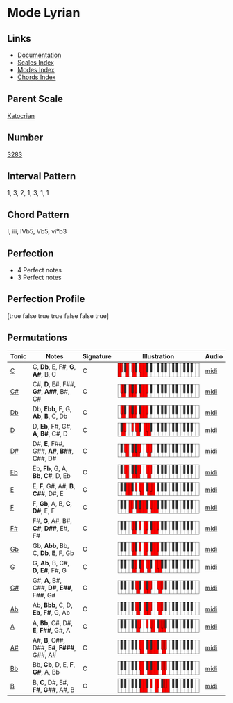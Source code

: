 # Mode Lyrian

## Links

- [Documentation](README.md)
- [Scales Index](Scales.md)
- [Modes Index](Modes.md)
- [Chords Index](Chords.md)

## Parent Scale

[Katocrian](ScaleKatocrian.md)

## Number

[3283](https://ianring.com/musictheory/scales/3283)

## Interval Pattern

1, 3, 2, 1, 3, 1, 1

## Chord Pattern

I, iii, IVb5, Vb5, vi⁰b3

## Perfection

- 4 Perfect notes
- 3 Perfect notes

## Perfection Profile

[true false true true false false true]

## Permutations

| Tonic | Notes | Signature | Illustration | Audio |
|-------|-------|-----------|--------------|-------|
| [C](ModeCNaturalLyrian.md) | C, **Db**, E, F#, **G**, **A#**, B, C | C | ![CNaturalLyrian](ModeCNaturalLyrian.png) | [midi](https://github.com/edipermadi/music/blob/main/docs/ModeCNaturalLyrian.mid?raw=true) |
| [C#](ModeCSharpLyrian.md) | C#, **D**, E#, F##, **G#**, **A##**, B#, C# | C | ![CSharpLyrian](ModeCSharpLyrian.png) | [midi](https://github.com/edipermadi/music/blob/main/docs/ModeCSharpLyrian.mid?raw=true) |
| [Db](ModeDFlatLyrian.md) | Db, **Ebb**, F, G, **Ab**, **B**, C, Db | C | ![DFlatLyrian](ModeDFlatLyrian.png) | [midi](https://github.com/edipermadi/music/blob/main/docs/ModeDFlatLyrian.mid?raw=true) |
| [D](ModeDNaturalLyrian.md) | D, **Eb**, F#, G#, **A**, **B#**, C#, D | C | ![DNaturalLyrian](ModeDNaturalLyrian.png) | [midi](https://github.com/edipermadi/music/blob/main/docs/ModeDNaturalLyrian.mid?raw=true) |
| [D#](ModeDSharpLyrian.md) | D#, **E**, F##, G##, **A#**, **B##**, C##, D# | C | ![DSharpLyrian](ModeDSharpLyrian.png) | [midi](https://github.com/edipermadi/music/blob/main/docs/ModeDSharpLyrian.mid?raw=true) |
| [Eb](ModeEFlatLyrian.md) | Eb, **Fb**, G, A, **Bb**, **C#**, D, Eb | C | ![EFlatLyrian](ModeEFlatLyrian.png) | [midi](https://github.com/edipermadi/music/blob/main/docs/ModeEFlatLyrian.mid?raw=true) |
| [E](ModeENaturalLyrian.md) | E, **F**, G#, A#, **B**, **C##**, D#, E | C | ![ENaturalLyrian](ModeENaturalLyrian.png) | [midi](https://github.com/edipermadi/music/blob/main/docs/ModeENaturalLyrian.mid?raw=true) |
| [F](ModeFNaturalLyrian.md) | F, **Gb**, A, B, **C**, **D#**, E, F | C | ![FNaturalLyrian](ModeFNaturalLyrian.png) | [midi](https://github.com/edipermadi/music/blob/main/docs/ModeFNaturalLyrian.mid?raw=true) |
| [F#](ModeFSharpLyrian.md) | F#, **G**, A#, B#, **C#**, **D##**, E#, F# | C | ![FSharpLyrian](ModeFSharpLyrian.png) | [midi](https://github.com/edipermadi/music/blob/main/docs/ModeFSharpLyrian.mid?raw=true) |
| [Gb](ModeGFlatLyrian.md) | Gb, **Abb**, Bb, C, **Db**, **E**, F, Gb | C | ![GFlatLyrian](ModeGFlatLyrian.png) | [midi](https://github.com/edipermadi/music/blob/main/docs/ModeGFlatLyrian.mid?raw=true) |
| [G](ModeGNaturalLyrian.md) | G, **Ab**, B, C#, **D**, **E#**, F#, G | C | ![GNaturalLyrian](ModeGNaturalLyrian.png) | [midi](https://github.com/edipermadi/music/blob/main/docs/ModeGNaturalLyrian.mid?raw=true) |
| [G#](ModeGSharpLyrian.md) | G#, **A**, B#, C##, **D#**, **E##**, F##, G# | C | ![GSharpLyrian](ModeGSharpLyrian.png) | [midi](https://github.com/edipermadi/music/blob/main/docs/ModeGSharpLyrian.mid?raw=true) |
| [Ab](ModeAFlatLyrian.md) | Ab, **Bbb**, C, D, **Eb**, **F#**, G, Ab | C | ![AFlatLyrian](ModeAFlatLyrian.png) | [midi](https://github.com/edipermadi/music/blob/main/docs/ModeAFlatLyrian.mid?raw=true) |
| [A](ModeANaturalLyrian.md) | A, **Bb**, C#, D#, **E**, **F##**, G#, A | C | ![ANaturalLyrian](ModeANaturalLyrian.png) | [midi](https://github.com/edipermadi/music/blob/main/docs/ModeANaturalLyrian.mid?raw=true) |
| [A#](ModeASharpLyrian.md) | A#, **B**, C##, D##, **E#**, **F###**, G##, A# | C | ![ASharpLyrian](ModeASharpLyrian.png) | [midi](https://github.com/edipermadi/music/blob/main/docs/ModeASharpLyrian.mid?raw=true) |
| [Bb](ModeBFlatLyrian.md) | Bb, **Cb**, D, E, **F**, **G#**, A, Bb | C | ![BFlatLyrian](ModeBFlatLyrian.png) | [midi](https://github.com/edipermadi/music/blob/main/docs/ModeBFlatLyrian.mid?raw=true) |
| [B](ModeBNaturalLyrian.md) | B, **C**, D#, E#, **F#**, **G##**, A#, B | C | ![BNaturalLyrian](ModeBNaturalLyrian.png) | [midi](https://github.com/edipermadi/music/blob/main/docs/ModeBNaturalLyrian.mid?raw=true) |
